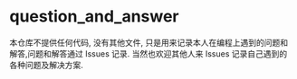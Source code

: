 # question_and_answer

本仓库不提供任何代码, 没有其他文件, 只是用来记录本人在编程上遇到的问题和解答,问题和解答通过 Issues 记录. 当然也欢迎其他人来 Issues 记录自己遇到的各种问题及解决方案.
